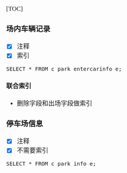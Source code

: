<span  style="font-family: Simsun,serif; font-size: 17px; ">

[TOC]

### 场内车辆记录

- [x] 注释
- [x] 索引

~~~
SELECT * FROM c_park_entercarinfo e;
~~~

#### 联合索引

- 删除字段和出场字段做索引

### 停车场信息

- [x] 注释
- [x] 不需要索引

~~~
SELECT * FROM c_park_info e;
~~~

</span>